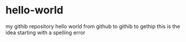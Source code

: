 # hello-world
my githib repository
hello world
from github to githib to gethip 
this is the idea starting with a spelling error
